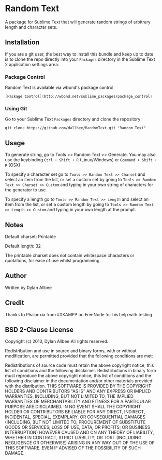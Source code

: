 # Random Text

A package for Sublime Text that will generate random strings of arbitrary length and character sets.

## Installation

If you are a git user, the best way to install this bundle and keep up to date is to clone the repo directly into your `Packages` directory in the Sublime Text 2 application settings area.

### Package Control

Random Text is available via wbond's package control:

	[Package Control](http://wbond.net/sublime_packages/package_control)

### Using Git

Go to your Sublime Text `Packages` directory and clone the repository:

    git clone https://github.com/dallbee/RandomText.git "Random Text"

## Usage

To generate string, go to Tools >> Random Text >> Generate.
You may also use the keybinding `Ctrl + Shift + R` (Linux/Windows) or `Command + Shift + R` (OSX)

To specify a character set go to `Tools >> Random Text >> Charset` and select an item from the list, or set a custom set by going to `Tools >> Random Text >> Charset >> Custom` and typing in your own string of characters for the generator to use.

To specify a length go to `Tools >> Random Text >> Length` and select an item from the list, or set a custom length by going to `Tools >> Random Text >> Length >> Custom` and typing in your own length at the prompt.

## Notes

Default charset: Printable

Default length: 32

The printable charset does not contain whitespace characters or quotations, for ease of use whilst programming.

## Author

Written by Dylan Allbee

## Credit

Thanks to Phalanxia from ##XAMPP on FreeNode for his help with testing

## BSD 2-Clause License

Copyright (c) 2013, Dylan Allbee
All rights reserved.

Redistribution and use in source and binary forms, with or without modification, are permitted provided that the following conditions are met:

Redistributions of source code must retain the above copyright notice, this list of conditions and the following disclaimer.
Redistributions in binary form must reproduce the above copyright notice, this list of conditions and the following disclaimer in the documentation and/or other materials provided with the distribution.
THIS SOFTWARE IS PROVIDED BY THE COPYRIGHT HOLDERS AND CONTRIBUTORS "AS IS" AND ANY EXPRESS OR IMPLIED WARRANTIES, INCLUDING, BUT NOT LIMITED TO, THE IMPLIED WARRANTIES OF MERCHANTABILITY AND FITNESS FOR A PARTICULAR PURPOSE ARE DISCLAIMED. IN NO EVENT SHALL THE COPYRIGHT HOLDER OR CONTRIBUTORS BE LIABLE FOR ANY DIRECT, INDIRECT, INCIDENTAL, SPECIAL, EXEMPLARY, OR CONSEQUENTIAL DAMAGES (INCLUDING, BUT NOT LIMITED TO, PROCUREMENT OF SUBSTITUTE GOODS OR SERVICES; LOSS OF USE, DATA, OR PROFITS; OR BUSINESS INTERRUPTION) HOWEVER CAUSED AND ON ANY THEORY OF LIABILITY, WHETHER IN CONTRACT, STRICT LIABILITY, OR TORT (INCLUDING NEGLIGENCE OR OTHERWISE) ARISING IN ANY WAY OUT OF THE USE OF THIS SOFTWARE, EVEN IF ADVISED OF THE POSSIBILITY OF SUCH DAMAGE.
